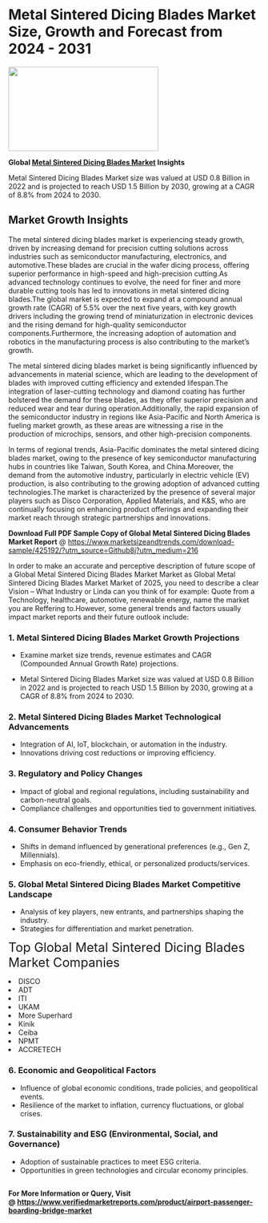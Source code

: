 <H1>Metal Sintered Dicing Blades Market Size, Growth and Forecast from 2024 - 2031</H1><img class="aligncenter size-medium wp-image-584254" src="https://thirdeyenews.in/wp-content/uploads/2024/09/Global-Market-Research-300x168.jpeg" alt="" width="300" height="168" /><p><strong>Global&nbsp;<a href="https://www.marketsizeandtrends.com/download-sample/425192/?utm_source=Github8j?utm_medium=216">Metal Sintered Dicing Blades Market</a> Insights</strong></p><p>Metal Sintered Dicing Blades Market size was valued at USD 0.8 Billion in 2022 and is projected to reach USD 1.5 Billion by 2030, growing at a CAGR of 8.8% from 2024 to 2030.</p><p><h2>Market Growth Insights</h2> <p>The metal sintered dicing blades market is experiencing steady growth, driven by increasing demand for precision cutting solutions across industries such as semiconductor manufacturing, electronics, and automotive.These blades are crucial in the wafer dicing process, offering superior performance in high-speed and high-precision cutting.As advanced technology continues to evolve, the need for finer and more durable cutting tools has led to innovations in metal sintered dicing blades.The global market is expected to expand at a compound annual growth rate (CAGR) of 5.5% over the next five years, with key growth drivers including the growing trend of miniaturization in electronic devices and the rising demand for high-quality semiconductor components.Furthermore, the increasing adoption of automation and robotics in the manufacturing process is also contributing to the market’s growth.</p> <p>The metal sintered dicing blades market is being significantly influenced by advancements in material science, which are leading to the development of blades with improved cutting efficiency and extended lifespan.The integration of laser-cutting technology and diamond coating has further bolstered the demand for these blades, as they offer superior precision and reduced wear and tear during operation.Additionally, the rapid expansion of the semiconductor industry in regions like Asia-Pacific and North America is fueling market growth, as these areas are witnessing a rise in the production of microchips, sensors, and other high-precision components.</p> <p>In terms of regional trends, Asia-Pacific dominates the metal sintered dicing blades market, owing to the presence of key semiconductor manufacturing hubs in countries like Taiwan, South Korea, and China.Moreover, the demand from the automotive industry, particularly in electric vehicle (EV) production, is also contributing to the growing adoption of advanced cutting technologies.The market is characterized by the presence of several major players such as Disco Corporation, Applied Materials, and K&S, who are continually focusing on enhancing product offerings and expanding their market reach through strategic partnerships and innovations.</p> <p><span class=""><strong>Download Full PDF Sample Copy of Global Metal Sintered Dicing Blades Market Report</strong> @ <a href="https://www.marketsizeandtrends.com/download-sample/425192/?utm_source=Github8j?utm_medium=216" target="_blank">https://www.marketsizeandtrends.com/download-sample/425192/?utm_source=Github8j?utm_medium=216</a></span></p><p>In order to make an accurate and perceptive description of future scope of a Global&nbsp;Metal Sintered Dicing Blades Market Market as Global&nbsp;Metal Sintered Dicing Blades Market Market of 2025, you need to describe a clear Vision &ndash; What Industry or Linda can you think of for example: Quote from a Technology, healthcare, automotive, renewable energy, name the market you are Reffering to.However, some general trends and factors usually impact market reports and their future outlook include:</p><h3>1.&nbsp;<strong>Metal Sintered Dicing Blades Market Growth Projections</strong></h3><ul><li>Examine market size trends, revenue estimates and CAGR (Compounded Annual Growth Rate) projections.</li><li><p>Metal Sintered Dicing Blades Market size was valued at USD 0.8 Billion in 2022 and is projected to reach USD 1.5 Billion by 2030, growing at a CAGR of 8.8% from 2024 to 2030.</p></li></ul><h3>2.&nbsp;<strong>Metal Sintered Dicing Blades Market Technological Advancements</strong></h3><ul><li>Integration of AI, IoT, blockchain, or automation in the industry.</li><li>Innovations driving cost reductions or improving efficiency.</li></ul><h3>3.&nbsp;<strong>Regulatory and Policy Changes</strong></h3><ul><li>Impact of global and regional regulations, including sustainability and carbon-neutral goals.</li><li>Compliance challenges and opportunities tied to government initiatives.</li></ul><h3>4.&nbsp;<strong>Consumer Behavior Trends</strong></h3><ul><li>Shifts in demand influenced by generational preferences (e.g., Gen Z, Millennials).</li><li>Emphasis on eco-friendly, ethical, or personalized products/services.</li></ul><h3>5.&nbsp;<strong>Global Metal Sintered Dicing Blades Market Competitive Landscape</strong></h3><ul><li>Analysis of key players, new entrants, and partnerships shaping the industry.</li><li>Strategies for differentiation and market penetration.</li></ul><p data-pm-slice="1 1 []"><span style="color: inherit; font-family: inherit; font-size: 25px;">Top Global Metal Sintered Dicing Blades Market Companies</span></p><div class="" data-test-id=""><p><li>DISCO</li><li> ADT</li><li> ITI</li><li> UKAM</li><li> More Superhard</li><li> Kinik</li><li> Ceiba</li><li> NPMT</li><li> ACCRETECH</li></p></div><h3>6.&nbsp;<strong>Economic and Geopolitical Factors</strong></h3><ul><li>Influence of global economic conditions, trade policies, and geopolitical events.</li><li>Resilience of the market to inflation, currency fluctuations, or global crises.</li></ul><h3>7.&nbsp;<strong>Sustainability and ESG (Environmental, Social, and Governance)</strong></h3><ul><li>Adoption of sustainable practices to meet ESG criteria.</li><li>Opportunities in green technologies and circular economy principles.</li></ul><h2><strong style="font-size: 14px;">For More Information or Query, Visit @&nbsp;</strong><a style="background-color: #ffffff; font-size: 14px;" href="https://www.marketsizeandtrends.com/report/metal-sintered-dicing-blades-market/" target="_blank">https://www.verifiedmarketreports.com/product/airport-passenger-boarding-bridge-market</a></h2>